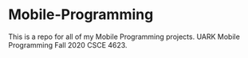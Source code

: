 # Mobile-Programming
This is a repo for all of my Mobile Programming projects. UARK Mobile Programming Fall 2020 CSCE 4623.
